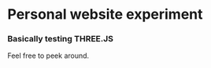 Personal website experiment
===========================

### Basically testing THREE.JS
Feel free to peek around.
